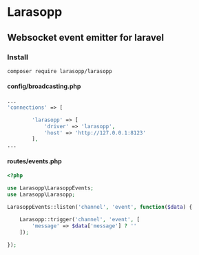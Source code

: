 # Larasopp

## Websocket event emitter for laravel

### Install

```shell
composer require larasopp/larasopp
```

#### config/broadcasting.php
```php
...
'connections' => [

		'larasopp' => [
            'driver' => 'larasopp',
			'host' => 'http://127.0.0.1:8123'
        ],
...
```

#### routes/events.php
```php
<?php

use Larasopp\LarasoppEvents;
use Larasopp\Larasopp;

LarasoppEvents::listen('channel', 'event', function($data) {

	Larasopp::trigger('channel', 'event', [
		'message' => $data['message'] ? ''
	]);

});
```